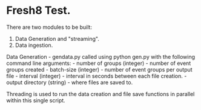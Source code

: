 # Fresh8 Test.  

There are two modules to be built: 
1.  Data Generation and "streaming". 
2.  Data ingestion. 

Data Generation - gendata.py
called using python gen.py with the following command line arguments:
	- number of groups (integer) - number of event groups created
	- batch-size (integer) - number of event groups per output file
	- interval (integer) - interval in seconds between each file creation.
	- output directory (string) - where files are saved to. 

Threading is used to run the data creation and file save functions in parallel
within this single script.    



